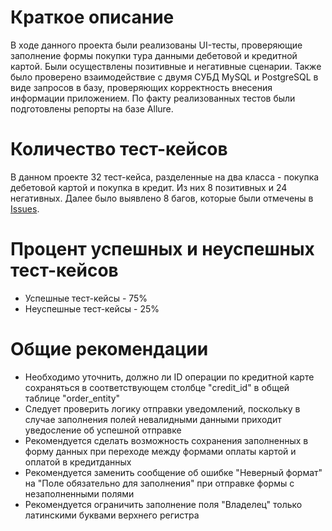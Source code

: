 # Краткое описание
В ходе данного проекта были реализованы UI-тесты, проверяющие заполнение формы покупки тура данными дебетовой и кредитной картой. Были осуществлены позитивные и негативные сценарии. Также было проверено взаимодействие с двумя СУБД MySQL и PostgreSQL в виде запросов в базу, проверяющих корректность внесения информации приложением. По факту реализованных тестов были подготовлены репорты на базе Allure.
# Количество тест-кейсов
В данном проекте 32 тест-кейса, разделенные на два класса - покупка дебетовой картой и покупка в кредит. Из них 8 позитивных и 24 негативных. Далее было выявлено 8 багов, которые были отмечены в [Issues](https://github.com/Maxim-GT/QA-Diploma-Maxim/issues).
# Процент успешных и неуспешных тест-кейсов
* Успешные тест-кейсы - 75%
* Неуспешные тест-кейсы - 25%



# Общие рекомендации
* Необходимо уточнить, должно ли ID операции по кредитной карте сохраняться в соответствующем столбце "credit_id" в общей таблице "order_entity"
* Следует проверить логику отправки уведомлений, поскольку в случае заполнения полей невалидными данными приходит уведосление об успешной отправке
* Рекомендуется сделать возможность сохранения заполненных в форму данных при переходе между формами оплаты картой и оплатой в кредитданных
* Рекомендуется заменить сообщение об ошибке "Неверный формат" на "Поле обязательно для заполнения" при отправке формы с незаполненными полями
* Рекомендуется ограничить заполнение поля "Владелец" только латинскими буквами верхнего регистра